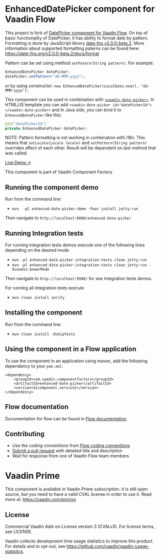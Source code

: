 # EnhancedDatePicker component for Vaadin Flow

This project is fork of [DatePicker component for Vaadin Flow](https://github.com/vaadin/vaadin-date-picker-flow). 
On top of basic functionality of DatePicker, it has ability to format date by pattern. 
Formatting is done by JavaScript library [date-fns v2.0.0-beta.2](https://date-fns.org/v2.0.0-beta.2/docs/Getting-Started). More information about supported formatting paterns can be found here:
 https://date-fns.org/v2.0.0-beta.2/docs/format
 
Pattern can be set using method `setPatern(String pattern)`. For example:
```java
EnhancedDatePicker datePicker;
datePicker.setPattern("dd-MMM-yyyy");
``` 
or by using constructor: `new EnhancedDatePicker(LocalDate.now(), "dd-MMM-yyyy");`

This component can be used in combination with [`<vaadin-date-picker>`](https://github.com/vaadin/vaadin-date-picker).
In HTML/JS template you can add `<vaadin-date-picker id="datePickerId"></vaadin-date-picker>` and in Java side, you can bind it to `EnhancedDatePicker` like this:

```java
@Id("datePickerId")
private EnhancedDatePicker datePicker;
```

NOTE: Pattern formatting is not working in combination with i18n. This means that `setLocale(Locale locale)` and `setPattern(String pattern)` 
overrides affect of each other. Result will be dependent on last method that was called.


[Live Demo ↗](https://incubator.app.fi/enhanced-date-picker-demo/enhanced-date-picker)

This component is part of Vaadin Component Factory

## Running the component demo
Run from the command line:
- `mvn  -pl enhanced-date-picker-demo -Pwar install jetty:run`

Then navigate to `http://localhost:8080/enhanced-date-picker`

## Running Integration tests

For running integration tests demos execute one of the following lines depending on the desired mode
- `mvn -pl enhanced-date-picker-integration-tests clean jetty:run`
- `mvn -pl enhanced-date-picker-integration-tests clean jetty:run -Dvaadin.bowerMode`

Then navigate to `http://localhost:9998/` for see integration tests demos.

For running all integration tests execute
- `mvn clean install verify`

## Installing the component
Run from the command line:
- `mvn clean install -DskipTests`

## Using the component in a Flow application
To use the component in an application using maven,
add the following dependency to your `pom.xml`:
```
<dependency>
    <groupId>com.vaadin.componentfactory</groupId>
    <artifactId>enhanced-date-picker</artifactId>
    <version>${component.version}</version>
</dependency>
```

## Flow documentation
Documentation for flow can be found in [Flow documentation](https://github.com/vaadin/flow-and-components-documentation/blob/master/documentation/Overview.asciidoc).

## Contributing
- Use the coding conventions from [Flow coding conventions](https://github.com/vaadin/flow/tree/master/eclipse)
- [Submit a pull request](https://www.digitalocean.com/community/tutorials/how-to-create-a-pull-request-on-github) with detailed title and description
- Wait for response from one of Vaadin Flow team members

# Vaadin Prime

This component is available in Vaadin Prime subscription. It is still open source, but you need to have a valid CVAL license in order to use it. Read more at: https://vaadin.com/pricing

## License

Commercial Vaadin Add-on License version 3 (CVALv3). For license terms, see LICENSE.

Vaadin collects development time usage statistics to improve this product. For details and to opt-out, see https://github.com/vaadin/vaadin-usage-statistics.